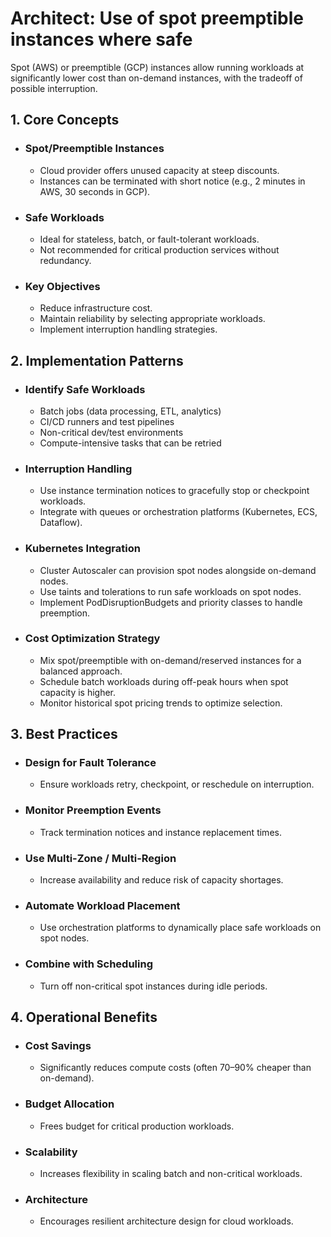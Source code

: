# Architect: Use of spot preemptible instances where safe

Spot (AWS) or preemptible (GCP) instances allow running workloads at significantly lower cost than on-demand instances, with the tradeoff of possible interruption.

## 1. Core Concepts
- ### Spot/Preemptible Instances
	- Cloud provider offers unused capacity at steep discounts.
	- Instances can be terminated with short notice (e.g., 2 minutes in AWS, 30 seconds in GCP).
- ### Safe Workloads
	- Ideal for stateless, batch, or fault-tolerant workloads.
	- Not recommended for critical production services without redundancy.
- ### Key Objectives
	- Reduce infrastructure cost.
	- Maintain reliability by selecting appropriate workloads.
	- Implement interruption handling strategies.
## 2. Implementation Patterns
- ### Identify Safe Workloads
	- Batch jobs (data processing, ETL, analytics)
	- CI/CD runners and test pipelines
	- Non-critical dev/test environments
	- Compute-intensive tasks that can be retried
- ### Interruption Handling
	- Use instance termination notices to gracefully stop or checkpoint workloads.
	- Integrate with queues or orchestration platforms (Kubernetes, ECS, Dataflow).
- ### Kubernetes Integration
	- Cluster Autoscaler can provision spot nodes alongside on-demand nodes.
	- Use taints and tolerations to run safe workloads on spot nodes.
	- Implement PodDisruptionBudgets and priority classes to handle preemption.
- ### Cost Optimization Strategy
	- Mix spot/preemptible with on-demand/reserved instances for a balanced approach.
	- Schedule batch workloads during off-peak hours when spot capacity is higher.
	- Monitor historical spot pricing trends to optimize selection.
## 3. Best Practices
- ### Design for Fault Tolerance
	- Ensure workloads retry, checkpoint, or reschedule on interruption.
- ### Monitor Preemption Events
	- Track termination notices and instance replacement times.
- ### Use Multi-Zone / Multi-Region
	- Increase availability and reduce risk of capacity shortages.
- ### Automate Workload Placement
	- Use orchestration platforms to dynamically place safe workloads on spot nodes.
- ### Combine with Scheduling
	- Turn off non-critical spot instances during idle periods.
## 4. Operational Benefits
- ### Cost Savings
	- Significantly reduces compute costs (often 70–90% cheaper than on-demand).
- ### Budget Allocation
	- Frees budget for critical production workloads.
- ### Scalability
	- Increases flexibility in scaling batch and non-critical workloads.
- ### Architecture
	- Encourages resilient architecture design for cloud workloads.